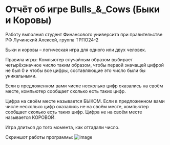 # Отчёт об игре Bulls_&_Cows (Быки и Коровы)
Работу выполнил студент Финансового университа при правительстве РФ Лучинский Алексей, группа ТРПО24-2


Быки и коровы – логическая игра для одного или двух человек.

Правила игры:
Компьютер случайным образом выбирает
четырёхзначное число таким образом,
чтобы первой значащей цифрой не был 0 и чтобы все цифры,
составляющие это число были бы уникальными.

Если в предложенном вами числе несколько цифр
оказались на своём месте, компьютер сообщает
сколько есть таких цифр.

Цифра на своём месте называется БЫКОМ.
Если в предложенном вами числе несколько цифр
оказались не на своём месте, компьютер сообщает
сколько есть таких цифр.
Цифра не на своём месте называется КОРОВОЙ.

Игра длиться до того момента, как отгадали число.

Скриншот работы программы:
![image](https://github.com/user-attachments/assets/23b2a457-170b-430d-b174-2ec4c5af573c)
